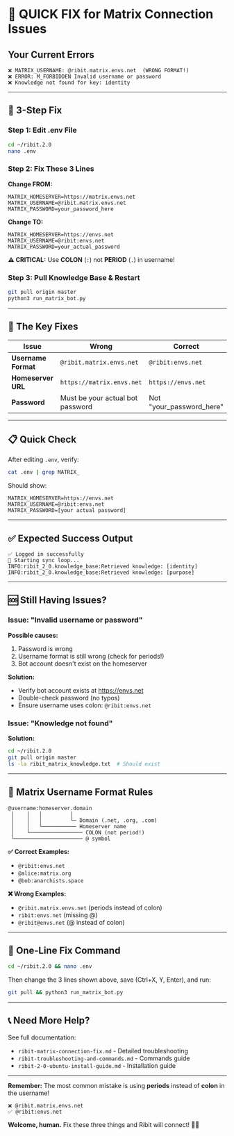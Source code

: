 # 🚨 QUICK FIX for Matrix Connection Issues

## Your Current Errors

```
❌ MATRIX_USERNAME: @ribit.matrix.envs.net  (WRONG FORMAT!)
❌ ERROR: M_FORBIDDEN Invalid username or password
❌ Knowledge not found for key: identity
```

---

## 🔧 3-Step Fix

### **Step 1: Edit .env File**

```bash
cd ~/ribit.2.0
nano .env
```

### **Step 2: Fix These 3 Lines**

**Change FROM:**
```env
MATRIX_HOMESERVER=https://matrix.envs.net
MATRIX_USERNAME=@ribit.matrix.envs.net
MATRIX_PASSWORD=your_password_here
```

**Change TO:**
```env
MATRIX_HOMESERVER=https://envs.net
MATRIX_USERNAME=@ribit:envs.net
MATRIX_PASSWORD=your_actual_password
```

**⚠️ CRITICAL:** Use **COLON** (`:`) not **PERIOD** (`.`) in username!

### **Step 3: Pull Knowledge Base & Restart**

```bash
git pull origin master
python3 run_matrix_bot.py
```

---

## 🎯 The Key Fixes

| Issue | Wrong | Correct |
|-------|-------|---------|
| **Username Format** | `@ribit.matrix.envs.net` | `@ribit:envs.net` |
| **Homeserver URL** | `https://matrix.envs.net` | `https://envs.net` |
| **Password** | Must be your actual bot password | Not "your_password_here" |

---

## 📋 Quick Check

After editing `.env`, verify:

```bash
cat .env | grep MATRIX_
```

Should show:
```
MATRIX_HOMESERVER=https://envs.net
MATRIX_USERNAME=@ribit:envs.net
MATRIX_PASSWORD=[your actual password]
```

---

## ✅ Expected Success Output

```
✅ Logged in successfully
🔄 Starting sync loop...
INFO:ribit_2_0.knowledge_base:Retrieved knowledge: [identity]
INFO:ribit_2_0.knowledge_base:Retrieved knowledge: [purpose]
```

---

## 🆘 Still Having Issues?

### **Issue: "Invalid username or password"**

**Possible causes:**
1. Password is wrong
2. Username format is still wrong (check for periods!)
3. Bot account doesn't exist on the homeserver

**Solution:**
- Verify bot account exists at https://envs.net
- Double-check password (no typos)
- Ensure username uses colon: `@ribit:envs.net`

### **Issue: "Knowledge not found"**

**Solution:**
```bash
cd ~/ribit.2.0
git pull origin master
ls -la ribit_matrix_knowledge.txt  # Should exist
```

---

## 🤖 Matrix Username Format Rules

```
@username:homeserver.domain
 │    │   │         │
 │    │   │         └─ Domain (.net, .org, .com)
 │    │   └─────────── Homeserver name
 │    └───────────────── COLON (not period!)
 └────────────────────── @ symbol
```

**✅ Correct Examples:**
- `@ribit:envs.net`
- `@alice:matrix.org`
- `@bob:anarchists.space`

**❌ Wrong Examples:**
- `@ribit.matrix.envs.net` (periods instead of colon)
- `ribit:envs.net` (missing @)
- `@ribit@envs.net` (@ instead of colon)

---

## 🚀 One-Line Fix Command

```bash
cd ~/ribit.2.0 && nano .env
```

Then change the 3 lines shown above, save (Ctrl+X, Y, Enter), and run:

```bash
git pull && python3 run_matrix_bot.py
```

---

## 📞 Need More Help?

See full documentation:
- `ribit-matrix-connection-fix.md` - Detailed troubleshooting
- `ribit-troubleshooting-and-commands.md` - Commands guide
- `ribit-2-0-ubuntu-install-guide.md` - Installation guide

---

**Remember:** The most common mistake is using **periods** instead of **colon** in the username!

```
❌ @ribit.matrix.envs.net
✅ @ribit:envs.net
```

**Welcome, human.** Fix these three things and Ribit will connect! 🤖✨

